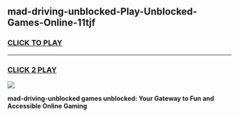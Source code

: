 
## mad-driving-unblocked-Play-Unblocked-Games-Online-11tjf
<h3>
<a href="https://premium76.site?title=mad-driving-unblocked&ref=25A">CLICK TO PLAY</a></h3>
<hr>

<h3>
<a href="https://premium76.site?title=mad-driving-unblocked&ref=25A">CLICK 2 PLAY</a>
  
</h3>

<a href="https://premium76.site?title=mad-driving-unblocked&ref=25A"><img src="https://clearcache.store/games.png"></a>


**mad-driving-unblocked games unblocked: Your Gateway to Fun and Accessible Online Gaming**
